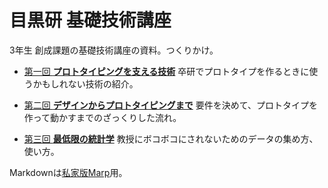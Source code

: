 目黒研 基礎技術講座
===================

3年生 創成課題の基礎技術講座の資料。つくりかけ。

- [第一回 **プロトタイピングを支える技術**](01.md)
  卒研でプロトタイプを作るときに使うかもしれない技術の紹介。

- [第二回 **デザインからプロトタイピングまで**](02.md)
  要件を決めて、プロトタイプを作って動かすまでのざっくりした流れ。

- [第三回 **最低限の統計学**](03.md)
  教授にボコボコにされないためのデータの集め方、使い方。

Markdownは[私家版Marp](https://github.com/macrat/marp)用。
